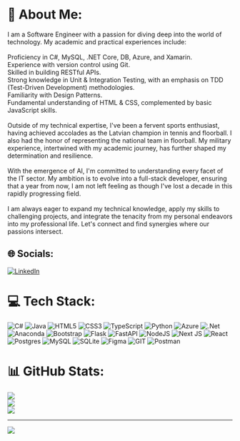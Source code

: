 # 💫 About Me:
I am a Software Engineer with a passion for diving deep into the world of technology. My academic and practical experiences include:<br><br>Proficiency in C#, MySQL, .NET Core, DB, Azure, and Xamarin.<br>Experience with version control using Git.<br>Skilled in building RESTful APIs.<br>Strong knowledge in Unit & Integration Testing, with an emphasis on TDD (Test-Driven Development) methodologies.<br>Familiarity with Design Patterns.<br>Fundamental understanding of HTML & CSS, complemented by basic JavaScript skills.<br><br>Outside of my technical expertise, I've been a fervent sports enthusiast, having achieved accolades as the Latvian champion in tennis and floorball. I also had the honor of representing the national team in floorball. My military experience, intertwined with my academic journey, has further shaped my determination and resilience.<br><br>With the emergence of AI, I'm committed to understanding every facet of the IT sector. My ambition is to evolve into a full-stack developer, ensuring that a year from now, I am not left feeling as though I've lost a decade in this rapidly progressing field.<br><br>I am always eager to expand my technical knowledge, apply my skills to challenging projects, and integrate the tenacity from my personal endeavors into my professional life. Let's connect and find synergies where our passions intersect.


## 🌐 Socials:
[![LinkedIn](https://img.shields.io/badge/LinkedIn-%230077B5.svg?logo=linkedin&logoColor=white)](https://linkedin.com/in/https://www.linkedin.com/in/virsnitisjanis/) 

# 💻 Tech Stack:
![C#](https://img.shields.io/badge/c%23-%23239120.svg?style=for-the-badge&logo=c-sharp&logoColor=white) ![Java](https://img.shields.io/badge/java-%23ED8B00.svg?style=for-the-badge&logo=openjdk&logoColor=white) ![HTML5](https://img.shields.io/badge/html5-%23E34F26.svg?style=for-the-badge&logo=html5&logoColor=white) ![CSS3](https://img.shields.io/badge/css3-%231572B6.svg?style=for-the-badge&logo=css3&logoColor=white) ![TypeScript](https://img.shields.io/badge/typescript-%23007ACC.svg?style=for-the-badge&logo=typescript&logoColor=white) ![Python](https://img.shields.io/badge/python-3670A0?style=for-the-badge&logo=python&logoColor=ffdd54) ![Azure](https://img.shields.io/badge/azure-%230072C6.svg?style=for-the-badge&logo=microsoftazure&logoColor=white) ![.Net](https://img.shields.io/badge/.NET-5C2D91?style=for-the-badge&logo=.net&logoColor=white) ![Anaconda](https://img.shields.io/badge/Anaconda-%2344A833.svg?style=for-the-badge&logo=anaconda&logoColor=white) ![Bootstrap](https://img.shields.io/badge/bootstrap-%238511FA.svg?style=for-the-badge&logo=bootstrap&logoColor=white) ![Flask](https://img.shields.io/badge/flask-%23000.svg?style=for-the-badge&logo=flask&logoColor=white) ![FastAPI](https://img.shields.io/badge/FastAPI-005571?style=for-the-badge&logo=fastapi) ![NodeJS](https://img.shields.io/badge/node.js-6DA55F?style=for-the-badge&logo=node.js&logoColor=white) ![Next JS](https://img.shields.io/badge/Next-black?style=for-the-badge&logo=next.js&logoColor=white) ![React](https://img.shields.io/badge/react-%2320232a.svg?style=for-the-badge&logo=react&logoColor=%2361DAFB) ![Postgres](https://img.shields.io/badge/postgres-%23316192.svg?style=for-the-badge&logo=postgresql&logoColor=white) ![MySQL](https://img.shields.io/badge/mysql-%2300000f.svg?style=for-the-badge&logo=mysql&logoColor=white) ![SQLite](https://img.shields.io/badge/sqlite-%2307405e.svg?style=for-the-badge&logo=sqlite&logoColor=white) ![Figma](https://img.shields.io/badge/figma-%23F24E1E.svg?style=for-the-badge&logo=figma&logoColor=white) ![GIT](https://img.shields.io/badge/Git-fc6d26?style=for-the-badge&logo=git&logoColor=white) ![Postman](https://img.shields.io/badge/Postman-FF6C37?style=for-the-badge&logo=postman&logoColor=white)
# 📊 GitHub Stats:
![](https://github-readme-stats.vercel.app/api?username=JV-33&theme=dark&hide_border=false&include_all_commits=false&count_private=false)<br/>
![](https://github-readme-streak-stats.herokuapp.com/?user=JV-33&theme=dark&hide_border=false)<br/>
![](https://github-readme-stats.vercel.app/api/top-langs/?username=JV-33&theme=dark&hide_border=false&include_all_commits=false&count_private=false&layout=compact)

---
[![](https://visitcount.itsvg.in/api?id=JV-33&icon=0&color=0)](https://visitcount.itsvg.in)

<!-- Proudly created with GPRM ( https://gprm.itsvg.in ) -->
